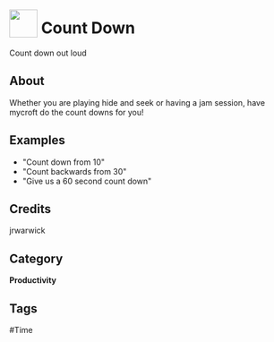 # <img src="https://raw.githack.com/FortAwesome/Font-Awesome/master/svgs/solid/robot.svg" card_color="#40DBB0" width="50" height="50" style="vertical-align:bottom"/> Count Down
Count down out loud

## About
Whether you are playing hide and seek or having a jam session, have mycroft do the count downs for you!

## Examples
* "Count down from 10"
* "Count backwards from 30"
* "Give us a 60 second count down"

## Credits
jrwarwick

## Category
**Productivity**

## Tags
#Time
